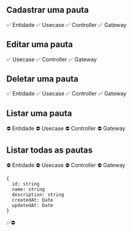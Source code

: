 ## Cadastrar uma pauta
✅ Entidade
✅ Usecase
✅ Controller
✅ Gateway

## Editar uma pauta
✅ Usecase
✅ Controller
✅ Gateway

## Deletar uma pauta
✅ Entidade
✅ Usecase
✅ Controller
✅ Gateway

## Listar uma pauta
⛔ Entidade
⛔ Usecase
⛔ Controller
⛔ Gateway

## Listar todas as pautas
⛔ Entidade
⛔ Usecase
⛔ Controller
⛔ Gateway

```
{
  id: string
  name: string
  description: string
  createdAt: Date
  updatedAt: Date
}
```


✅⛔